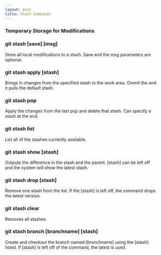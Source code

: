 ```yaml
---
layout: post
title: Stash Commands
---
```


<h3>Temporary Storage for Modifications</h3>

<h3><a id="designer-templates" class="anchor" href="#designer-templates" aria-hidden="true"><span aria-hidden="true" class="octicon octicon-link"></span></a>git stash [save] [msg]</h3>
<p>Store all local modifications to a stash.  Save and the msg parameters are optional.</p>

<h3><a id="designer-templates" class="anchor" href="#designer-templates" aria-hidden="true"><span aria-hidden="true" class="octicon octicon-link"></span></a>git stash apply [stash]</h3>
<p>Brings in changes from the specified stash to the work area.  Ommit the <stash> and it pulls the default stash.</p>

<h3><a id="designer-templates" class="anchor" href="#designer-templates" aria-hidden="true"><span aria-hidden="true" class="octicon octicon-link"></span></a>git stash pop</h3>
<p>Apply the changes from the last pop and delete that stash.  Can specify a stash at the end.</p>

<h3><a id="designer-templates" class="anchor" href="#designer-templates" aria-hidden="true"><span aria-hidden="true" class="octicon octicon-link"></span></a>git stash list</h3>
<p>List all of the stashes currently available.</p>

<h3><a id="designer-templates" class="anchor" href="#designer-templates" aria-hidden="true"><span aria-hidden="true" class="octicon octicon-link"></span></a>git stash show [stash]</h3>
<p>Outputs the difference in the stash and the parent.  [stash] can be left off and the system will show the latest stash.</p>

<h3><a id="designer-templates" class="anchor" href="#designer-templates" aria-hidden="true"><span aria-hidden="true" class="octicon octicon-link"></span></a>git stash drop [stash]</h3>
<p>Remove one stash from the list.  If the [stash] is left off, the command drops the latest version.</p>

<h3><a id="designer-templates" class="anchor" href="#designer-templates" aria-hidden="true"><span aria-hidden="true" class="octicon octicon-link"></span></a>git stash clear</h3>
<p>Removes all stashes.</p>

<h3><a id="designer-templates" class="anchor" href="#designer-templates" aria-hidden="true"><span aria-hidden="true" class="octicon octicon-link"></span></a>git stash branch [branchname] [stash]</h3>
<p>Create and checkout the branch named [branchname] using the [stash] listed.  If [stash] is left off of the command, the latest is used.</p>